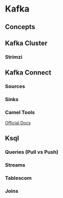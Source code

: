 # Kafka

## Concepts

## Kafka Cluster

### Strimzi

## Kafka Connect

### Sources

### Sinks

### Camel Tools

[Official Docs](https://camel.apache.org/camel-kafka-connector/4.0.x/)

## Ksql

### Queries (Pull vs Push)

### Streams

### Tablescom

### Joins